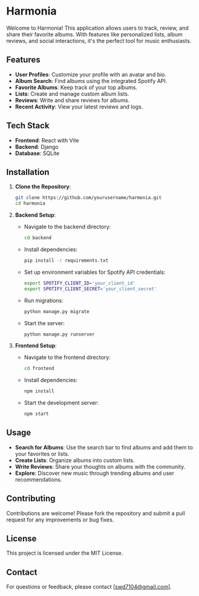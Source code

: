 # Harmonia

Welcome to Harmonia! This application allows users to track, review, and share their favorite albums. With features like personalized lists, album reviews, and social interactions, it's the perfect tool for music enthusiasts.

## Features

- **User Profiles**: Customize your profile with an avatar and bio.
- **Album Search**: Find albums using the integrated Spotify API.
- **Favorite Albums**: Keep track of your top albums.
- **Lists**: Create and manage custom album lists.
- **Reviews**: Write and share reviews for albums.
- **Recent Activity**: View your latest reviews and logs.

## Tech Stack

- **Frontend**: React with Vite
- **Backend**: Django
- **Database**: SQLite

## Installation

1. **Clone the Repository**:
   ```bash
   git clone https://github.com/yourusername/harmonia.git
   cd harmonia
   ```

2. **Backend Setup**:
   - Navigate to the backend directory:
     ```bash
     cd backend
     ```
   - Install dependencies:
     ```bash
     pip install -r requirements.txt
     ```
   - Set up environment variables for Spotify API credentials:
     ```bash
     export SPOTIFY_CLIENT_ID='your_client_id'
     export SPOTIFY_CLIENT_SECRET='your_client_secret'
     ```
   - Run migrations:
     ```bash
     python manage.py migrate
     ```
   - Start the server:
     ```bash
     python manage.py runserver
     ```

3. **Frontend Setup**:
   - Navigate to the frontend directory:
     ```bash
     cd frontend
     ```
   - Install dependencies:
     ```bash
     npm install
     ```
   - Start the development server:
     ```bash
     npm start
     ```

## Usage

- **Search for Albums**: Use the search bar to find albums and add them to your favorites or lists.
- **Create Lists**: Organize albums into custom lists.
- **Write Reviews**: Share your thoughts on albums with the community.
- **Explore**: Discover new music through trending albums and user recommendations.

## Contributing

Contributions are welcome! Please fork the repository and submit a pull request for any improvements or bug fixes.

## License

This project is licensed under the MIT License.

## Contact

For questions or feedback, please contact [swd7104@gmail.com].

